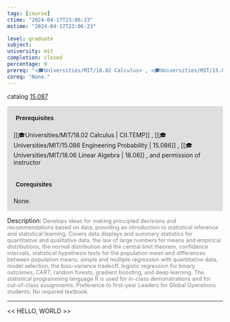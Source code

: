 ```yaml
---
tags: [course]
ctime: "2024-04-17T23:06:23"
mstime: "2024-04-17T23:06:23"

level: graduate
subject: 
university: mit
completion: closed
percentage: 0
prereq: "<🎓Universities/MIT/18.02 Calculus> , <🎓Universities/MIT/15.086 Engineering Probability> , <🎓Universities/MIT/18.06 Linear Algebra> , and permission of instructor"
coreq: "None."
---
```


catalog [15.087](http://student.mit.edu/catalog/m15a.html#15.087)

<span style="display: block; padding: 15px; background-color: rgb(100, 100, 100, 0.2);"><font id="m_prereq1028_0" style="display: block; font-family: Arial, sans-serif; font-weight: bold; padding: 5px">Prerequisites</font><br><span id="prereq1028_0">[[🎓Universities/MIT/18.02 Calculus | CII.TEMP]] , [[🎓Universities/MIT/15.086 Engineering Probability | 15.086]] , [[🎓Universities/MIT/18.06 Linear Algebra | 18.06]] , and permission of instructor</span></span>
<span style="display: block; padding: 15px; background-color: rgb(100, 100, 100, 0.2);"><font id="m_coreq1028_0" style="display: block; font-family: Arial, sans-serif; font-weight: bold; padding: 5px">Corequisites</font><br><span id="coreq1028_0">None.</span></span>

<font style="">Description:</font>
<font style="color: grey; font-size: 0.8rem;">Develops ideas for making principled decisions and recommendations based on data, providing an introduction to statistical inference and statistical learning. Covers data displays and summary statistics for quantitative and qualitative data, the law of large numbers for means and empirical distributions, the normal distribution and the central limit theorem, confidence intervals, statistical hypothesis tests for the population mean and differences between population means, simple and multiple regression with quantitative data, model selection, the bias-variance tradeoff, logistic regression for binary outcomes, CART, random forests, gradient boosting, and deep learning. The statistical programming language R is used for in-class demonstrations and for out-of-class assignments. Preference to first-year Leaders for Global Operations students. No required textbook.</font>



---

<< HELLO, WORLD >>
